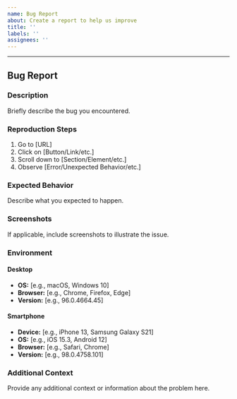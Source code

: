 ```yaml
---
name: Bug Report
about: Create a report to help us improve
title: ''
labels: ''
assignees: ''
---
```


---

## Bug Report

### Description

Briefly describe the bug you encountered.

### Reproduction Steps

1. Go to [URL]
2. Click on [Button/Link/etc.]
3. Scroll down to [Section/Element/etc.]
4. Observe [Error/Unexpected Behavior/etc.]

### Expected Behavior

Describe what you expected to happen.

### Screenshots

If applicable, include screenshots to illustrate the issue.

### Environment

#### Desktop

-   **OS:** [e.g., macOS, Windows 10]
-   **Browser:** [e.g., Chrome, Firefox, Edge]
-   **Version:** [e.g., 96.0.4664.45]

#### Smartphone

-   **Device:** [e.g., iPhone 13, Samsung Galaxy S21]
-   **OS:** [e.g., iOS 15.3, Android 12]
-   **Browser:** [e.g., Safari, Chrome]
-   **Version:** [e.g., 98.0.4758.101]

### Additional Context

Provide any additional context or information about the problem here.
